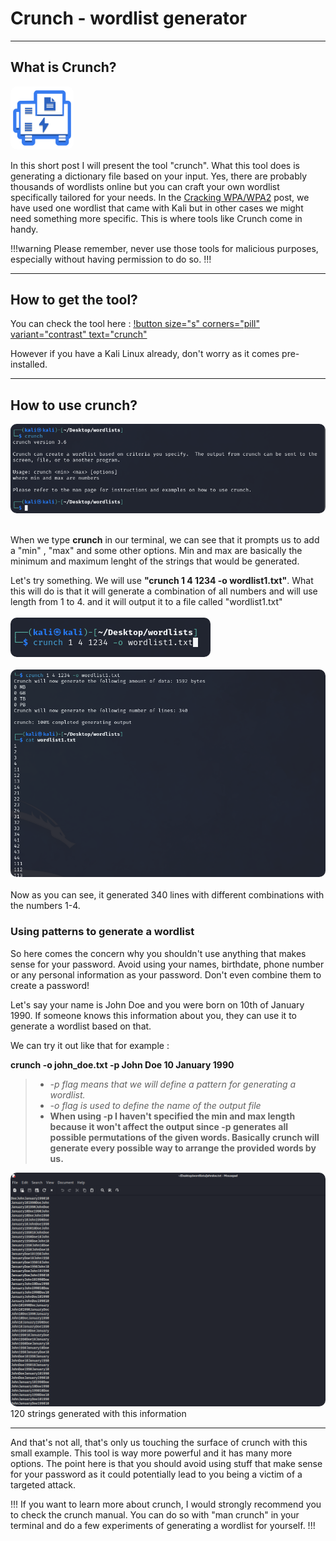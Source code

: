 # Crunch - wordlist generator

---

## What is Crunch?

<img src="/static/crunch.svg" style="border-radius: 10px; width: 20%;"/>

In this short post I will present the tool "crunch". What this tool does is generating a dictionary file based on your input. Yes, there are probably thousands of wordlists online but you can craft your own wordlist specifically tailored for your needs. In the [Cracking WPA/WPA2](/Simulated-Attacks/Network-and-Wireless-Attacks/crackingwpa) post, we have used one wordlist that came with Kali but in other cases we might need something more specific. This is where tools like Crunch come in handy.

!!!warning 
Please remember, never use those tools for malicious purposes, especially without having permission to do so.
!!!

---

## How to get the tool?

You can check the tool here : [!button size="s" corners="pill" variant="contrast" text="crunch"](https://www.kali.org/tools/crunch/) 

However if you have a Kali Linux already, don't worry as it comes pre-installed. 

---

## How to use crunch?

<img src="/static/crunch1.png" style="border-radius: 10px"/>
<br></br>

When we type **crunch** in our terminal, we can see that it prompts us to add a "min" , "max" and some other options. Min and max are basically the minimum and maximum lenght of the strings that would be generated.

Let's try something. We will use **"crunch 1 4 1234 -o wordlist1.txt"**. What this will do is that it will generate a combination of all numbers and will use length from 1 to 4. and it will output it to a file called "wordlist1.txt"
<br></br>
<img src="/static/crunch2.png" style="border-radius: 10px"/>
<br></br>
<img src="/static/crunch3.png" style="border-radius: 10px"/>
<br></br>
Now as you can see, it generated 340 lines with different combinations with the numbers 1-4.

### Using patterns to generate a wordlist

So here comes the concern why you shouldn't use anything that makes sense for your password. Avoid using your names, birthdate, phone number or any personal information as your password. Don't even combine them to create a password! 

Let's say your name is John Doe and you were born on 10th of January 1990. If someone knows this information about you, they can use it to generate a wordlist based on that.

We can try it out like that for example :

**crunch  -o john_doe.txt -p John Doe 10 January 1990**

> - *-p flag means that we will define a pattern for generating a wordlist.*
> - *-o flag is used to define the name of the output file*
> - **When using -p I haven't specified the min and max length because it won't affect the output since -p generates all possible permutations of the given words. Basically crunch will generate every possible way to arrange the provided words by us.**

<img src="/static/crunch4.png" style="border-radius: 10px"/>
120 strings generated with this information

---

And that's not all, that's only us touching the surface of crunch with this small example. This tool is way more powerful and it has many more options. The point here is that you should avoid using stuff that make sense for your password as it could potentially lead to you being a victim of a targeted attack.

!!!
If you want to learn more about crunch, I would strongly recommend you to check the crunch manual. You can do so with "man crunch" in your terminal and do a few experiments of generating a wordlist for yourself. 
!!!